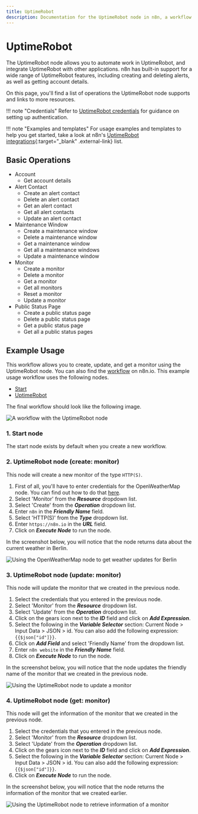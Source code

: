 ```yaml
---
title: UptimeRobot
description: Documentation for the UptimeRobot node in n8n, a workflow automation platform. Includes details of operations and configuration, and links to examples and credentials information.
---
```


# UptimeRobot

The UptimeRobot node allows you to automate work in UptimeRobot, and integrate UptimeRobot with other applications. n8n has built-in support for a wide range of UptimeRobot features, including creating and deleting alerts, as well as getting account details. 

On this page, you'll find a list of operations the UptimeRobot node supports and links to more resources.

!!! note "Credentials"
    Refer to [UptimeRobot credentials](/integrations/builtin/credentials/uptimerobot/) for guidance on setting up authentication. 

!!! note "Examples and templates"
    For usage examples and templates to help you get started, take a look at n8n's [UptimeRobot integrations](https://n8n.io/integrations/uptimerobot/){:target="_blank" .external-link} list.


## Basic Operations

* Account
    * Get account details
* Alert Contact
    * Create an alert contact
    * Delete an alert contact
    * Get an alert contact
    * Get all alert contacts
    * Update an alert contact
* Maintenance Window
    * Create a maintenance window
    * Delete a maintenance window
    * Get a maintenance window
    * Get all a maintenance windows
    * Update a maintenance window
* Monitor
    * Create a monitor
    * Delete a monitor
    * Get a monitor
    * Get all monitors
    * Reset a monitor
    * Update a monitor
* Public Status Page
    * Create a public status page
    * Delete a public status page
    * Get a public status page
    * Get all a public status pages

## Example Usage

This workflow allows you to create, update, and get a monitor using the UptimeRobot node. You can also find the [workflow](https://n8n.io/workflows/1112) on n8n.io. This example usage workflow uses the following nodes.
- [Start](/integrations/builtin/core-nodes/n8n-nodes-base.start/)
- [UptimeRobot]()

The final workflow should look like the following image.

![A workflow with the UptimeRobot node](/_images/integrations/builtin/app-nodes/uptimerobot/workflow.png)

### 1. Start node

The start node exists by default when you create a new workflow.

### 2. UptimeRobot node (create: monitor)

This node will create a new monitor of the type `HTTP(S)`.

1. First of all, you'll have to enter credentials for the OpenWeatherMap node. You can find out how to do that [here](/integrations/builtin/credentials/openweathermap/).
2. Select 'Monitor' from the ***Resource*** dropdown list.
3. Select 'Create' from the ***Operation*** dropdown list.
4. Enter `n8n` in the ***Friendly Name*** field.
5. Select 'HTTP(S)' from the ***Type*** dropdown list.
6. Enter `https://n8n.io` in the ***URL*** field.
7. Click on ***Execute Node*** to run the node.

In the screenshot below, you will notice that the node returns data about the current weather in Berlin.

![Using the OpenWeatherMap node to get weather updates for Berlin](/_images/integrations/builtin/app-nodes/uptimerobot/uptimerobot_node.png)

### 3. UptimeRobot node (update: monitor)

This node will update the monitor that we created in the previous node.

1. Select the credentials that you entered in the previous node.
2. Select 'Monitor' from the ***Resource*** dropdown list.
3. Select 'Update' from the ***Operation*** dropdown list.
4. Click on the gears icon next to the ***ID*** field and click on ***Add Expression***.
5. Select the following in the ***Variable Selector*** section: Current Node > Input Data > JSON > id. You can also add the following expression: `{{$json["id"]}}`.
6. Click on ***Add Field*** and select 'Friendly Name' from the dropdown list.
7. Enter `n8n website` in the ***Friendly Name*** field.
8. Click on ***Execute Node*** to run the node.


In the screenshot below, you will notice that the node updates the friendly name of the monitor that we created in the previous node.

![Using the UptimeRobot node to update a monitor](/_images/integrations/builtin/app-nodes/uptimerobot/uptimerobot1_node.png)

### 4. UptimeRobot node (get: monitor)

This node will get the information of the monitor that we created in the previous node.

1. Select the credentials that you entered in the previous node.
2. Select 'Monitor' from the ***Resource*** dropdown list.
3. Select 'Update' from the ***Operation*** dropdown list.
4. Click on the gears icon next to the ***ID*** field and click on ***Add Expression***.
5. Select the following in the ***Variable Selector*** section: Current Node > Input Data > JSON > id. You can also add the following expression: `{{$json["id"]}}`.
6. Click on ***Execute Node*** to run the node.


In the screenshot below, you will notice that the node returns the information of the monitor that we created earlier.

![Using the UptimeRobot node to retrieve information of a monitor](/_images/integrations/builtin/app-nodes/uptimerobot/uptimerobot2_node.png)


